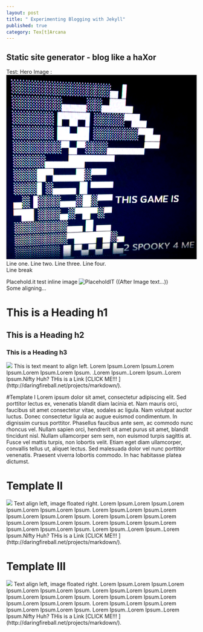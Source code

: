 ```yaml
---
layout: post
title: " Experimenting Blogging with Jekyll"  
published: true
category: Tex[t]Arcana
---
```




## Static site generator - blog like a haXor
Test: Hero Image :  
![Spook Skeleton](/images/spooky.png)
Line one.
Line two. Line three.
Line four.
<br /> Line break

Placehold.it test inline image
![PlaceholdIT](http://placehold.it/200x100)
((After Image text...))
<br />
Some aligning...
<br />
# This is a Heading h1
## This is a Heading h2
### This is a Heading  h3


<img class="left" src="http://placehold.it/200x100">
This is text meant to align left.  Lorem Ipsum.Lorem Ipsum.Lorem Ipsum.Lorem Ipsum.Lorem Ipsum.
.Lorem Ipsum..Lorem Ipsum..Lorem Ipsum.Nifty Huh?  
THis is a Link [CLICK ME!!! ](http://daringfireball.net/projects/markdown/). 
<br />

#Template I 
Lorem ipsum dolor sit amet, consectetur adipiscing elit. 
Sed porttitor lectus ex, venenatis blandit diam lacinia et. 
Nam mauris orci, faucibus sit amet consectetur vitae, sodales ac ligula. Nam volutpat auctor luctus. 
Donec consectetur ligula ac augue euismod condimentum. In dignissim cursus porttitor. Phasellus
 faucibus ante sem, ac commodo nunc rhoncus vel. Nullam sapien orci, hendrerit sit amet purus sit amet,
 blandit tincidunt nisl. Nullam ullamcorper sem sem, non euismod turpis sagittis at. Fusce vel mattis turpis, 
 non lobortis velit. Etiam eget diam ullamcorper, convallis tellus ut, aliquet lectus. Sed malesuada dolor vel nunc
 porttitor venenatis. Praesent viverra lobortis commodo. In hac habitasse platea dictumst. 

# Template II
<img class="right" src="http://placehold.it/300x200">
Text align left, image floated right.  Lorem Ipsum.Lorem Ipsum.Lorem Ipsum.Lorem Ipsum.Lorem Ipsum.
Lorem Ipsum.Lorem Ipsum.Lorem Ipsum.Lorem Ipsum.Lorem Ipsum.
Lorem Ipsum.Lorem Ipsum.Lorem Ipsum.Lorem Ipsum.Lorem Ipsum.
Lorem Ipsum.Lorem Ipsum.Lorem Ipsum.Lorem Ipsum.Lorem Ipsum.
Lorem Ipsum..Lorem Ipsum..Lorem Ipsum.Nifty Huh?  
THis is a Link [CLICK ME!!! ](http://daringfireball.net/projects/markdown/). </p>

# Template III
<img class="left" src="http://placehold.it/200x100">
Text align left, image floated right.  Lorem Ipsum.Lorem Ipsum.Lorem Ipsum.Lorem Ipsum.Lorem Ipsum.
Lorem Ipsum.Lorem Ipsum.Lorem Ipsum.Lorem Ipsum.Lorem Ipsum.
Lorem Ipsum.Lorem Ipsum.Lorem Ipsum.Lorem Ipsum.Lorem Ipsum.
Lorem Ipsum.Lorem Ipsum.Lorem Ipsum.Lorem Ipsum.Lorem Ipsum.
Lorem Ipsum..Lorem Ipsum..Lorem Ipsum.Nifty Huh?  
THis is a Link [CLICK ME!!! ](http://daringfireball.net/projects/markdown/). </p>
 
 